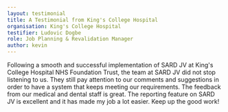 ```yaml
---
layout: testimonial
title: A Testimonial from King's College Hospital
organisation: King's College Hospital
testifier: Ludovic Dogbe
role: Job Planning & Revalidation Manager
author: kevin
---
```


Following a smooth and successful implementation of SARD JV at King's College Hospital NHS Foundation Trust, the team at SARD JV did not stop listening to us. They still pay attention to our  comments and suggestions in order to have  a system that keeps meeting our requirements. The feedback from our medical and dental staff is great. The reporting feature on SARD JV is excellent and  it  has made my job a lot easier. Keep up the good work!

